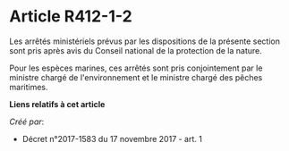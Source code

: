 # Article R412-1-2

Les arrêtés ministériels prévus par les dispositions de la présente section sont pris après avis du Conseil national de la
protection de la nature.

Pour les espèces marines, ces arrêtés sont pris conjointement par le ministre chargé de l'environnement et le ministre chargé
des pêches maritimes.

**Liens relatifs à cet article**

_Créé par_:

  - Décret n°2017-1583 du 17 novembre 2017 - art. 1
